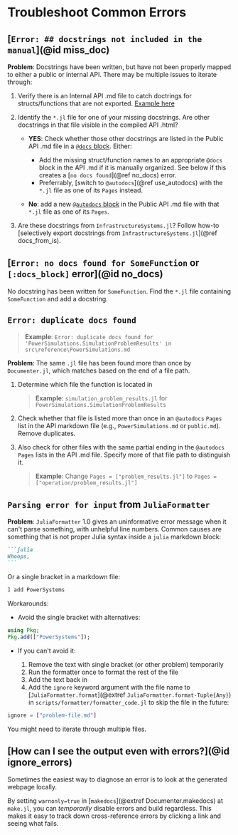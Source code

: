 # Troubleshoot Common Errors

## [`Error: ## docstrings not included in the manual`](@id miss_doc)

**Problem**: Docstrings have been written, but have not been properly mapped to either a
public or internal API. There may be multiple issues to iterate through:

 1. Verify there is an Internal API .md file to catch doctrings for structs/functions that are
    not exported.
    [Example here](https://github.com/NREL-Sienna/SiennaTemplate.jl/blob/main/docs/src/reference/internal.md)

 2. Identify the `*.jl` file for one of your missing docstrings. Are other docstrings in that file
    visible in the compiled API .html?
    
      + **YES**: Check whether those other docstrings are listed in the Public API .md file in a
        [`@docs` block](@extref). Either:
        
          * Add the missing struct/function names to an appropriate `@docs` block in the
            API .md if it is manually organized. See below if this creates a
            [`no docs found`](@ref no_docs) error.
          * Preferrably, [switch to `@autodocs`](@ref use_autodocs) with the `*.jl` file
            as one of its `Pages` instead.
    
      + **No**: add a new [`@autodocs` block](@extref) in the Public API .md file with that
        `*.jl` file as one of its `Pages`.
 3. Are these docstrings from `InfrastructureSystems.jl`? Follow how-to
    [selectively export docstrings from `InfrastructureSystems.jl`](@ref docs_from_is).

## [`Error: no docs found for SomeFunction` or `[:docs_block]` error](@id no_docs)

No docstring has been written for `SomeFunction`.
Find the `*.jl` file containing `SomeFunction` and add a docstring.

## `Error: duplicate docs found`

> **Example**: `Error: duplicate docs found for 'PowerSimulations.SimulationProblemResults' in src\reference\PowerSimulations.md`

**Problem**: The same `.jl` file has been found more than once by `Documenter.jl`, which matches
based on the end of a file path.

 1. Determine which file the function is located in
    
    > **Example**: `simulation_problem_results.jl` for `PowerSimulations.SimulationProblemResults`

 2. Check whether that file is listed more than once in an `@autodocs` `Pages` list in the
    API markdown file (e.g., `PowerSimulations.md` or `public.md`). Remove duplicates.
 3. Also check for other files with the same partial ending in the `@autodocs` `Pages` lists
    in the API .md file. Specify more of that file path to distinguish it.
    
    > **Example**: Change `Pages = ["problem_results.jl"]` to `Pages = ["operation/problem_results.jl"]`

## `Parsing error for input` from `JuliaFormatter`

**Problem**: `JuliaFormatter` 1.0 gives an uninformative error message when it can't parse
something, with unhelpful line numbers. Common causes are something that is not proper Julia
syntax inside a `julia` markdown block:

````markdown
```julia
Whoops,
```
````

Or a single bracket in a markdown file:

```julia
] add PowerSystems
```

Workarounds:

  - Avoid the single bracket with alternatives:

```julia
using Pkg;
Pkg.add(["PowerSystems"]);
```

  - If you can't avoid it:
    
     1. Remove the text with single bracket (or other problem) temporarily
     2. Run the formatter once to format the rest of the file
     3. Add the text back in
     4. Add the `ignore` keyword argument with the file name to
        [`JuliaFormatter.format`](@extref `JuliaFormatter.format-Tuple{Any}`) in `scripts/formatter/formatter_code.jl`
        to skip the file in the future:

```julia
ignore = ["problem-file.md"]
```

You might need to iterate through multiple files.

## [How can I see the output even with errors?](@id ignore_errors)

Sometimes the easiest way to diagnose an error is to look at the generated webpage locally.

By setting `warnonly=true` in [`makedocs`](@extref Documenter.makedocs) at `make.jl`, you can
*temporarily* disable errors and build regardless. This makes it easy to track down
cross-reference errors by clicking a link and seeing what fails.


